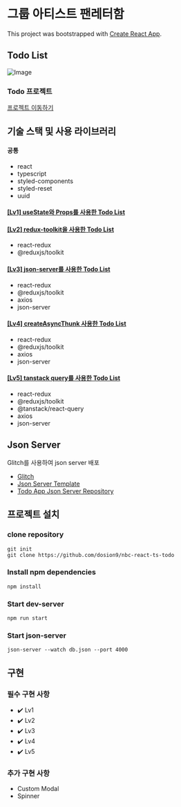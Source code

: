 # 그룹 아티스트 팬레터함

This project was bootstrapped with [Create React App](https://github.com/facebook/create-react-app).

## Todo List

![Image](https://github.com/dosion9/nbc-react-ts-todo/assets/146798554/40e946bc-70c0-4497-8f0d-f82795f31010)

### Todo 프로젝트

[프로젝트 이동하기](https://nbc-react-ts-todo.vercel.app/)

## 기술 스택 및 사용 라이브러리

#### 공통

- react
- typescript
- styled-components
- styled-reset
- uuid

#### [[Lv1] useState와 Props를 사용한 Todo List](https://github.com/dosion9/nbc-react-ts-todo/tree/Lv1)

#### [[Lv2] redux-toolkit을 사용한 Todo List](https://github.com/dosion9/nbc-react-ts-todo/tree/Lv2)

- react-redux
- @reduxjs/toolkit

#### [[Lv3] json-server를 사용한 Todo List](https://github.com/dosion9/nbc-react-ts-todo/tree/Lv3)

- react-redux
- @reduxjs/toolkit
- axios
- json-server

#### [[Lv4] createAsyncThunk 사용한 Todo List](https://github.com/dosion9/nbc-react-ts-todo/tree/Lv4)

- react-redux
- @reduxjs/toolkit
- axios
- json-server

#### [[Lv5] tanstack query를 사용한 Todo List](https://github.com/dosion9/nbc-react-ts-todo/tree/Lv5)

- react-redux
- @reduxjs/toolkit
- @tanstack/react-query
- axios
- json-server

## Json Server

Glitch를 사용하여 json server 배포

- [Glitch](https://glitch.com/)
- [Json Server Template](https://github.com/jesperorb/json-server-heroku)
- [Todo App Json Server Repository](https://github.com/dosion9/nbc-react-ts-todo-json-server)

## 프로젝트 설치

### clone repository

```
git init
git clone https://github.com/dosion9/nbc-react-ts-todo
```

### Install npm dependencies

```
npm install
```

### Start dev-server

```
npm run start
```

### Start json-server

```
json-server --watch db.json --port 4000
```

## 구현

### 필수 구현 사항

- ✔️ Lv1
- ✔️ Lv2
- ✔️ Lv3
- ✔️ Lv4
- ✔️ Lv5

### 추가 구현 사항

- Custom Modal
- Spinner
